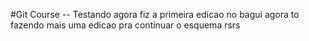 #Git Course -- Testando
agora fiz a primeira edicao no bagui 
agora to fazendo mais uma edicao pra continuar o esquema rsrs